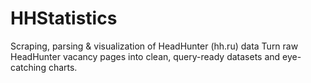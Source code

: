 # HHStatistics
Scraping, parsing &amp; visualization of HeadHunter (hh.ru) data Turn raw HeadHunter vacancy pages into clean, query-ready datasets and eye-catching charts.
